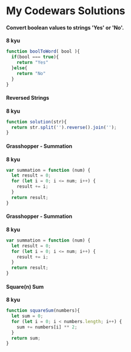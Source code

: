 # My Codewars Solutions

#### Convert boolean values to strings 'Yes' or 'No'. ####
**8 kyu**

```javascript
function boolToWord( bool ){
  if(bool === true){
    return "Yes"
  }else{
    return "No"
  }
}
```

#### Reversed Strings ####
**8 kyu**

```javascript
function solution(str){
  return str.split('').reverse().join('');
}
```

#### Grasshopper - Summation ####
**8 kyu**

```javascript
var summation = function (num) {
  let result = 0;
  for (let i = 0; i <= num; i++) {
    result += i;
  }
  return result;
}
```

#### Grasshopper - Summation ####
**8 kyu**

```javascript
var summation = function (num) {
  let result = 0;
  for (let i = 0; i <= num; i++) {
    result += i;
  }
  return result;
}
```

#### Square(n) Sum ####
**8 kyu**

```javascript
function squareSum(numbers){
  let sum = 0;
  for (let i = 0; i < numbers.length; i++) {
    sum += numbers[i] ** 2;
  }
  return sum;
}
```
